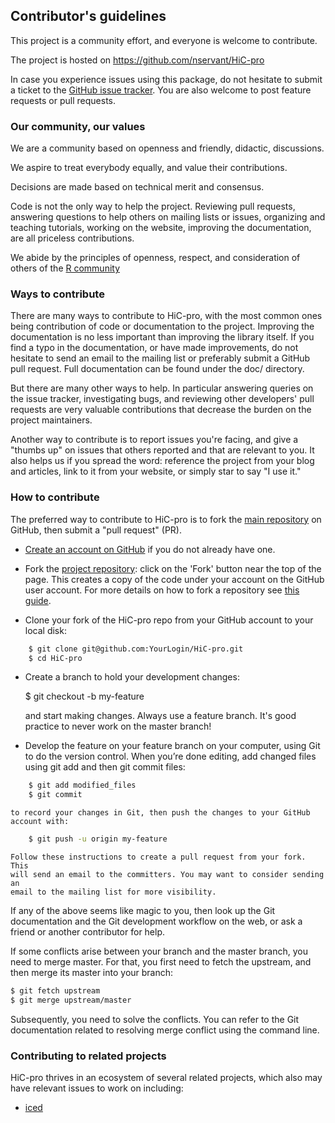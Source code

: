 <!--- Greatly inspired from scikit-learn's contribution guidelines -->

## Contributor's guidelines

This project is a community effort, and everyone is welcome to contribute.

The project is hosted on https://github.com/nservant/HiC-pro


In case you experience issues using this package, do not hesitate to submit a
ticket to the [GitHub issue
tracker](https://github.com/nservant/HiC-Pro/issues). You are also welcome to
post feature requests or pull requests.




### Our community, our values

We are a community based on openness and friendly, didactic, discussions.

We aspire to treat everybody equally, and value their contributions.

Decisions are made based on technical merit and consensus.

Code is not the only way to help the project. Reviewing pull requests,
answering questions to help others on mailing lists or issues, organizing and
teaching tutorials, working on the website, improving the documentation, are
all priceless contributions.

We abide by the principles of openness, respect, and consideration of others
of the [R community](https://user2015.math.aau.dk/behaviouR) 



### Ways to contribute

There are many ways to contribute to HiC-pro, with the most common ones
being contribution of code or documentation to the project. Improving the
documentation is no less important than improving the library itself. If you
find a typo in the documentation, or have made improvements, do not hesitate
to send an email to the mailing list or preferably submit a GitHub pull
request. Full documentation can be found under the doc/ directory.

But there are many other ways to help. In particular answering queries on the
issue tracker, investigating bugs, and reviewing other developers' pull
requests are very valuable contributions that decrease the burden on the
project maintainers.

Another way to contribute is to report issues you're facing, and give a
"thumbs up" on issues that others reported and that are relevant to you. It
also helps us if you spread the word: reference the project from your blog and
articles, link to it from your website, or simply star to say "I use it."

### How to contribute


The preferred way to contribute to HiC-pro is to fork the [main
repository](https://github.com/nservant/HiC-Pro) on GitHub, then submit a
"pull request" (PR).

- [Create an account on GitHub](https://github.com/join) if you do not already
  have one.

- Fork the [project repository](https://github.com/nservant/HiC-pro): click on
  the 'Fork' button near the top of the page. This creates a copy of the code
  under your account on the GitHub user account. For more details on how to
  fork a repository see [this
  guide](https://help.github.com/articles/fork-a-repo/).

- Clone your fork of the HiC-pro repo from your GitHub account to your local disk:

```bash
    $ git clone git@github.com:YourLogin/HiC-pro.git
    $ cd HiC-pro
```

- Create a branch to hold your development changes:

    $ git checkout -b my-feature

    and start making changes. Always use a feature branch. It's good practice
    to never work on the master branch!


- Develop the feature on your feature branch on your computer, using Git to do
  the version control. When you’re done editing, add changed files using git
  add and then git commit files:

```bash
    $ git add modified_files
    $ git commit
```  
    to record your changes in Git, then push the changes to your GitHub account with:

```bash
    $ git push -u origin my-feature
```

    Follow these instructions to create a pull request from your fork. This
    will send an email to the committers. You may want to consider sending an
    email to the mailing list for more visibility.


If any of the above seems like magic to you, then look up the Git
documentation and the Git development workflow on the web, or ask a friend or
another contributor for help.

If some conflicts arise between your branch and the master branch, you need to
merge master. For that, you first need to fetch the upstream, and then merge
its master into your branch:

```bash
$ git fetch upstream
$ git merge upstream/master
```

Subsequently, you need to solve the conflicts. You can refer to the Git
documentation related to resolving merge conflict using the command line.

### Contributing to related projects

HiC-pro thrives in an ecosystem of several related projects, which also may
have relevant issues to work on including:

- [iced](https://github.com/hiclib/iced) 
